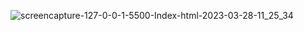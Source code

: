 ![screencapture-127-0-0-1-5500-Index-html-2023-03-28-11_25_34](https://user-images.githubusercontent.com/121230565/228141652-42b3a30f-f236-49fd-9cea-85055d1a9ced.png)
